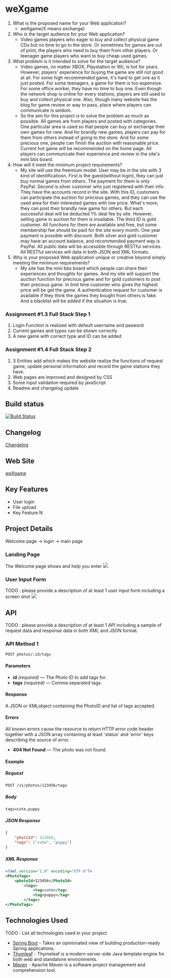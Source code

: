 # weXgame

1. What is the proposed name for your Web application?
    - weXgame(X means exchange)
2. Who is the target audience for your Web application?
    - Video games players who eager to buy and collect physical game CDs but no time to go to the store. Or sometimes for games are out of print, the players who need to buy them from other players. Or teenager game players who want to buy cheap used games.
3. What problem is it intended to solve for the target audience?
    - Video games, no matter XBOX, Playstation or Wii, is hot for years. However, players' experience for buying the game are still not good at all. For some high recommended game, it's hard to get one as it just posted. For some teenagers, a game for them is too expensive. For some office worker, they have no time to buy one. Even though the network shop is online for every stations, players are still used to buy and collect physical one. Also, though many website has the blog for game review or way to pass, place where players can communicate is seldom.
    - So the aim for this project is to solve the problem as much as possible. All games are from players and posted with categories. One particular area is used so that people can buy or exchange their own games for new. And for brandly new games, players can pay for them from others instead of going to the store. And for some precious one, people can finish the auction with reasonable price. Current hot game will be recommended on the home page. All players can communicate their experience and review in the site's mini bbs board.
4. How will it meet the minimum project requirements?
    - My site will use the freemium model. User may be in the site with 3 kind of identificatiosn. First is the guest(without login), they can just buy normal games from others. The payment for them is only PayPal. Second is silver customer who just registered with their info. They have the accounts record in the site. With this ID, customers can participate the auction for precious games, and they can use the used area for their interested games with low price. What's more, they can post their brandly new game for others. But each successful deal will be deducted 1% deal fee by site. However, selling game in auction for them is invailable. The third ID is gold customer. All functions for them are available and free, but some membership fee should be paid for the site every month. One year payment is possible with discount. Both silver and gold customer may have an account balance, and recommended payment way is PayPal. All public data will be accessible through RESTful services. All RESTful services will data in both JSON and XML formats. 
5. Why is your proposed Web application unique or creative beyond simply meeting the minimum requirements?
    - My site has the mini bbs board which people can share their experiences and thoughts for games. And my site will support the auction function for precious game and for gold customers to post their precious game. In limit time customer who gives the highest price will be get the game. A authentication request for customer is available if they think the games they bought from others is fake. And a blacklist will be added if the situation is true.

### Assignment #1.3 Full Stack Step 1
1. Login Function is realized with default username and pasword
2. Current games and types can be shown correctly
3. A new game with correct type and ID can be added

### Assignment #1.4 Full Stack Step 2
1. 3 Entities add which makes the website realize the functions of request game, update personal information and record the game stations they have.
2. Web pages are improved and designed by CSS
3. Some input validation required by javaScript
4. Readme and changelog update

## Build status

[![Build Status](https://travis-ci.org/infsci2560sp17/full-stack-web-HaominHU.svg?branch=master)](https://travis-ci.org/infsci2560sp17/full-stack-web-HaominHU)

## Changelog

[Changelog](CHANGELOG.md)

## Web Site

[weXgame](https://damp-forest-90272.herokuapp.com/)

## Key Features

* User login
* File upload
* Key Feature N

## Project Details
Welcome page -> login -> main page

### Landing Page

The Welcome page shows and help you enter
![](home.png)

### User Input Form

TODO : please provide a description of at least 1 user input form including a screen shot ![](https://.../image.jpg)

## API

TODO : please provide a description of at least 1 API including a sample of request data and response data in both XML and JSON format.

### API Method 1

    POST photos/:id/tags

#### Parameters

- **id** _(required)_ — The Photo ID to add tags for.
- **tags** _(required)_ — Comma separated tags.

#### Response

A JSON or XMLobject containing the PhotoID and list of tags accepted.

#### Errors

All known errors cause the resource to return HTTP error code header together with a JSON array containing at least 'status' and 'error' keys describing the source of error.

- **404 Not Found** — The photo was not found.

#### Example

##### Request

    POST /v1/photos/123456/tags

##### Body

    tags=cute,puppy


##### JSON Response

```json
{
    "photoId": 123456,
    "tags": ["cute", "puppy"]
}
```

##### XML Response

```xml
<?xml version="1.0" encoding="UTF-8"?>
<PhotoTags>
    <photoId>123456</PhotoId>
        <tags>
            <tag>cute</tag>
            <tag>puppy</tag>
        </tags>
</PhotoTags>
```

## Technologies Used

TODO : List all technologies used in your project

- [Spring Boot](https://projects.spring.io/spring-boot/) - Takes an opinionated view of building production-ready Spring applications.
- [Thymleaf](http://www.thymeleaf.org/) - Thymeleaf is a modern server-side Java template engine for both web and standalone environments.
- [Maven](https://maven.apache.org/) - Apache Maven is a software project management and comprehension tool.
